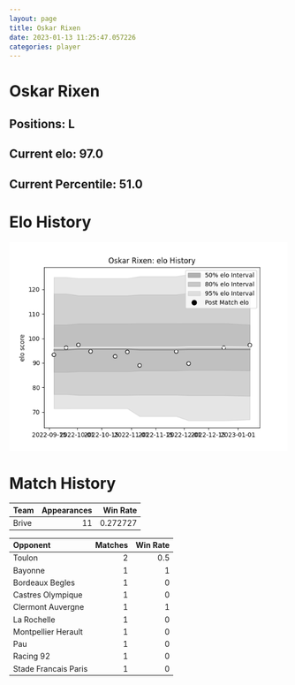 ```yaml
---  
layout: page  
title: Oskar Rixen  
date: 2023-01-13 11:25:47.057226  
categories: player  
---
```

# Oskar Rixen

## Positions: L

## Current elo: 97.0

## Current Percentile: 51.0

# Elo History


![elo history](history_OskarRixen.png)
# Match History


| Team   |   Appearances |   Win Rate |
|:-------|--------------:|-----------:|
| Brive  |            11 |   0.272727 |

| Opponent             |   Matches |   Win Rate |
|:---------------------|----------:|-----------:|
| Toulon               |         2 |        0.5 |
| Bayonne              |         1 |        1   |
| Bordeaux Begles      |         1 |        0   |
| Castres Olympique    |         1 |        0   |
| Clermont Auvergne    |         1 |        1   |
| La Rochelle          |         1 |        0   |
| Montpellier Herault  |         1 |        0   |
| Pau                  |         1 |        0   |
| Racing 92            |         1 |        0   |
| Stade Francais Paris |         1 |        0   |